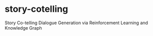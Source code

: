 # story-cotelling
Story Co-telling Dialogue Generation via Reinforcement Learning and Knowledge Graph
